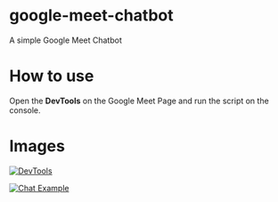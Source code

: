 # google-meet-chatbot
A simple Google Meet Chatbot

# How to use
Open the **DevTools** on the Google Meet Page and run the script on the console.

# Images
[![DevTools](https://i.imgur.com/OKCADpH.png "DevTools")](https://i.imgur.com/OKCADpH.png "DevTools")

[![Chat Example](https://i.imgur.com/qjmme0R.png "Chat Example")](https://i.imgur.com/qjmme0R.png "Chat Example")
